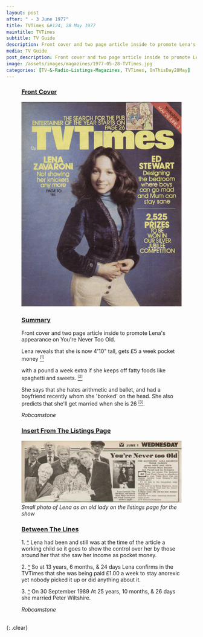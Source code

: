 ```yaml
---
layout: post
after: " - 3 June 1977"
title: TVTimes &#124; 28 May 1977
maintitle: TVTimes
subtitle: TV Guide
description: Front cover and two page article inside to promote Lena's appearance on You're Never Too Old.
media: TV Guide
post_description: Front cover and two page article inside to promote Lena's appearance on You're Never Too Old.
image: /assets/images/magazines/1977-05-28-TVTimes.jpg
categories: [TV-&-Radio-Listings-Magazines, TVTimes, OnThisDay28May]
---
```


<figure class="fig1">
<div class="ChartCard">
<div class="CardItem">
<h3 id="infobox1" class="infobox"><a href="#infobox1">Front Cover</a></h3>
</div>
<div class="CardItem split">
<div class="CardItem"><img src="/assets/images/magazines/1977-05-28-TVTimes.jpg" class="full-width" /></div>
</div></div>
</figure>

<figure class="fig2">
<div class="ChartCard summary-card">
<div class="CardItem">
<h3 id="infobox2" class="infobox"><a href="#infobox2">Summary</a></h3>
</div>
<div class="CardItem split">
<p>Front cover and two page article inside to promote Lena's appearance on You're Never Too Old.</p>
<p><a name="cite_ref-1^"></a>Lena reveals that she is now 4'10&quot; tall, gets £5 a week pocket money <a href="#cite_ref-1"><sup><small>[1]</small></sup></a></p>
<p><a name="cite_ref-2^"></a>with a pound a week extra if she keeps off fatty foods like spaghetti and sweets. <a href="#cite_ref-2"><sup><small>[2]</small></sup></a></p>
<p><a name="cite_ref-3^"></a>She says that she hates arithmetic and ballet, and had a boyfriend recently whom she 'bonked' on the head. She also predicts that she'll get married when she is 26  <a href="#cite_ref-3"><sup><small>[3]</small></sup></a>.</p>
<cite>Robcamstone</cite>
</div></div>
</figure>

<figure class="fig3">
<div class="ChartCard">
<div class="CardItem">
<h3 id="infobox3" class="infobox"><a href="#infobox3">Insert From The Listings Page</a></h3>
</div>
<div class="CardItem split">
<div class="CardItem"><img src="/assets/images/ITV/youre-never-too-old.jpg" class="full-width" /></div>
<div class="CardItem"><cite>Small photo of Lena as an old lady on the listings page for the show</cite></div>
</div></div>
</figure>

<figure class="fig3">
<div class="ChartCard">
<div class="CardItem">
<h3 id="infobox3" class="infobox"><a href="#infobox3">Between The Lines</a></h3>
</div>
<div class="CardItem split">
<p>1. <a name="cite_ref-1"></a> <a href="#cite_ref-1^">^</a> Lena had been and still was at the time of the article a working child so it goes to show the control over her by those around her that she saw her income as pocket money.</p>
<p>2. <a name="cite_ref-2"></a> <a href="#cite_ref-2^">^</a> So at 13 years, 6 months, & 24 days Lena confirms in the TVTimes that she was being paid £1.00 a week to stay anorexic yet nobody picked it up or did anything about it.</p>
<p>3. <a name="cite_ref-3"></a> <a href="#cite_ref-3^">^</a> On 30 September 1989 At 25 years, 10 months, & 26 days she married Peter Wiltshire.</p>
<cite>Robcamstone</cite>
</div></div>
</figure>

<br />{: .clear}

<style>
.summary-card {height: 572.85px}
@media screen and (orientation:portrait) {.summary-card {height: unset;}}
</style>

